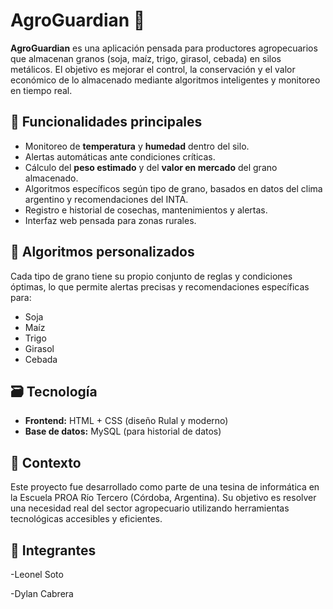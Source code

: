 # AgroGuardian 🌾

**AgroGuardian** es una aplicación pensada para productores agropecuarios que almacenan granos (soja, maíz, trigo, girasol, cebada) en silos metálicos. El objetivo es mejorar el control, la conservación y el valor económico de lo almacenado mediante algoritmos inteligentes y monitoreo en tiempo real.

## 📱 Funcionalidades principales

- Monitoreo de **temperatura** y **humedad** dentro del silo.
- Alertas automáticas ante condiciones críticas.
- Cálculo del **peso estimado** y del **valor en mercado** del grano almacenado.
- Algoritmos específicos según tipo de grano, basados en datos del clima argentino y recomendaciones del INTA.
- Registro e historial de cosechas, mantenimientos y alertas.
- Interfaz web pensada para zonas rurales.

## 🧠 Algoritmos personalizados

Cada tipo de grano tiene su propio conjunto de reglas y condiciones óptimas, lo que permite alertas precisas y recomendaciones específicas para:

- Soja
- Maíz
- Trigo
- Girasol
- Cebada

## 🗃️ Tecnología

- **Frontend:** HTML + CSS (diseño Rulal y moderno)
- **Base de datos:** MySQL  (para historial de datos)

## 📍 Contexto

Este proyecto fue desarrollado como parte de una tesina de informática en la Escuela PROA Río Tercero (Córdoba, Argentina). Su objetivo es resolver una necesidad real del sector agropecuario utilizando herramientas tecnológicas accesibles y eficientes.

## 👥 Integrantes

-Leonel Soto

-Dylan Cabrera

